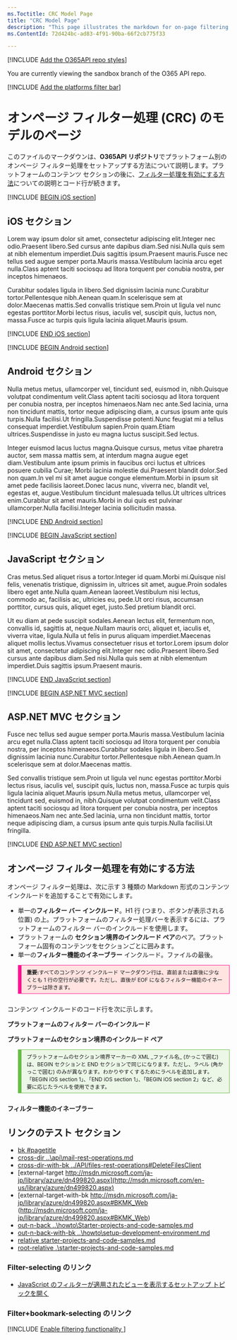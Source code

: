 ```yaml
---
ms.Toctitle: CRC Model Page
title: "CRC Model Page"
description: "This page illustrates the markdown for on-page filtering by platform."
ms.ContentId: 72d424bc-ad83-4f91-90ba-66f2cb775f33

---
```

[!INCLUDE [Add the O365API repo styles](../includes/controls/addo365apistyles.xml)]

You are currently viewing the sandbox branch of the O365 API repo.

[!INCLUDE [Add the platforms filter bar](../includes/controls/addplatformsfilter.xml)]

# オンページ フィルター処理 (CRC) のモデルのページ  

このファイルのマークダウンは、**O365API リポジトリ**でプラットフォーム別のオンページ フィルター処理をセットアップする方法について説明します。プラットフォームのコンテンツ セクションの後に、[フィルター処理を有効にする方法](#filtering_howto)についての説明とコード行が続きます。

[!INCLUDE [BEGIN iOS section](../includes/controls/iossection.xml)]

## iOS セクション

Lorem way ipsum dolor sit amet, consectetur adipiscing elit.Integer nec odio.Praesent libero.Sed cursus ante dapibus diam.Sed nisi.Nulla quis sem at nibh elementum imperdiet.Duis sagittis ipsum.Praesent mauris.Fusce nec tellus sed augue semper porta.Mauris massa.Vestibulum lacinia arcu eget nulla.Class aptent taciti sociosqu ad litora torquent per conubia nostra, per inceptos himenaeos. 

Curabitur sodales ligula in libero.Sed dignissim lacinia nunc.Curabitur tortor.Pellentesque nibh.Aenean quam.In scelerisque sem at dolor.Maecenas mattis.Sed convallis tristique sem.Proin ut ligula vel nunc egestas porttitor.Morbi lectus risus, iaculis vel, suscipit quis, luctus non, massa.Fusce ac turpis quis ligula lacinia aliquet.Mauris ipsum. 

[!INCLUDE [END iOS section](../includes/controls/iossection.xml)]

[!INCLUDE [BEGIN Android section](../includes/controls/androidsection.xml)]

## Android セクション

Nulla metus metus, ullamcorper vel, tincidunt sed, euismod in, nibh.Quisque volutpat condimentum velit.Class aptent taciti sociosqu ad litora torquent per conubia nostra, per inceptos himenaeos.Nam nec ante.Sed lacinia, urna non tincidunt mattis, tortor neque adipiscing diam, a cursus ipsum ante quis turpis.Nulla facilisi.Ut fringilla.Suspendisse potenti.Nunc feugiat mi a tellus consequat imperdiet.Vestibulum sapien.Proin quam.Etiam ultrices.Suspendisse in justo eu magna luctus suscipit.Sed lectus. 

Integer euismod lacus luctus magna.Quisque cursus, metus vitae pharetra auctor, sem massa mattis sem, at interdum magna augue eget diam.Vestibulum ante ipsum primis in faucibus orci luctus et ultrices posuere cubilia Curae; Morbi lacinia molestie dui.Praesent blandit dolor.Sed non quam.In vel mi sit amet augue congue elementum.Morbi in ipsum sit amet pede facilisis laoreet.Donec lacus nunc, viverra nec, blandit vel, egestas et, augue.Vestibulum tincidunt malesuada tellus.Ut ultrices ultrices enim.Curabitur sit amet mauris.Morbi in dui quis est pulvinar ullamcorper.Nulla facilisi.Integer lacinia sollicitudin massa. 

[!INCLUDE [END Android section](../includes/controls/androidsection.xml)]

[!INCLUDE [BEGIN JavaScript section](../includes/controls/javascriptsection.xml)]

## JavaScript セクション

Cras metus.Sed aliquet risus a tortor.Integer id quam.Morbi mi.Quisque nisl felis, venenatis tristique, dignissim in, ultrices sit amet, augue.Proin sodales libero eget ante.Nulla quam.Aenean laoreet.Vestibulum nisi lectus, commodo ac, facilisis ac, ultricies eu, pede.Ut orci risus, accumsan porttitor, cursus quis, aliquet eget, justo.Sed pretium blandit orci. 

Ut eu diam at pede suscipit sodales.Aenean lectus elit, fermentum non, convallis id, sagittis at, neque.Nullam mauris orci, aliquet et, iaculis et, viverra vitae, ligula.Nulla ut felis in purus aliquam imperdiet.Maecenas aliquet mollis lectus.Vivamus consectetuer risus et tortor.Lorem ipsum dolor sit amet, consectetur adipiscing elit.Integer nec odio.Praesent libero.Sed cursus ante dapibus diam.Sed nisi.Nulla quis sem at nibh elementum imperdiet.Duis sagittis ipsum.Praesent mauris. 

[!INCLUDE [END JavaScript section](../includes/controls/javascriptsection.xml)]

[!INCLUDE [BEGIN ASP.NET MVC section](../includes/controls/aspnetmvcsection.xml)]

## ASP.NET MVC セクション

Fusce nec tellus sed augue semper porta.Mauris massa.Vestibulum lacinia arcu eget nulla.Class aptent taciti sociosqu ad litora torquent per conubia nostra, per inceptos himenaeos.Curabitur sodales ligula in libero.Sed dignissim lacinia nunc.Curabitur tortor.Pellentesque nibh.Aenean quam.In scelerisque sem at dolor.Maecenas mattis. 

Sed convallis tristique sem.Proin ut ligula vel nunc egestas porttitor.Morbi lectus risus, iaculis vel, suscipit quis, luctus non, massa.Fusce ac turpis quis ligula lacinia aliquet.Mauris ipsum.Nulla metus metus, ullamcorper vel, tincidunt sed, euismod in, nibh.Quisque volutpat condimentum velit.Class aptent taciti sociosqu ad litora torquent per conubia nostra, per inceptos himenaeos.Nam nec ante.Sed lacinia, urna non tincidunt mattis, tortor neque adipiscing diam, a cursus ipsum ante quis turpis.Nulla facilisi.Ut fringilla. 

[!INCLUDE [END ASP.NET MVC section](../includes/controls/aspnetmvcsection.xml)]


## オンページ フィルター処理を有効にする方法
オンページ フィルター処理は、次に示す 3 種類の Markdown 形式のコンテンツ インクルードを追加することで有効にします。

-  単一の**フィルター バー インクルード**。H1 行 (つまり、ボタンが表示される位置) の上。プラットフォームのフィルター処理バーを表示するには、プラットフォームのフィルター バーのインクルードを使用します。
-  プラットフォームの **セクション境界のインクルード ペア**のペア。プラットフォーム固有のコンテンツをセクションごとに囲みます。
-  単一の**フィルター機能のイネーブラー** インクルード。ファイルの最後。

<p style="font-size:85%;margin:0 0 2em 2em;border:1px solid deeppink;border-left-width:8px;background-color:mistyrose;padding:.5em 1em;"><b>重要:</b>すべてのコンテンツ インクルード マークダウン行は、直前または直後に少なくとも 1 行の空行が必要です。ただし、直後が EOF になるフィルター機能のイネーブラーは除きます。</p>

コンテンツ インクルードのコード行を次に示します。

**プラットフォームのフィルター バーのインクルード**

**プラットフォームのセクション境界のインクルード ペア**

<p style="font-size:85%;margin:0 0 2em 2em;border:1px solid rgb(104,189,69);border-left-width:8px;background-color:rgb(236,247,232);padding:.5em 1em;">プラットフォームのセクション境界マーカーの XML _ファイル名_ (かっこで囲む) は、BEGIN セクションと END セクションで同じになります。ただし、ラベル (角かっこで囲む) のみが異なります。わかりやすくするためにラベルを追加します。「BEGIN iOS section 1」、「END iOS section 1」、「BEGIN iOS section 2」など、必要に応じたラベルを使用できます。</p>

**フィルター機能のイネーブラー**


## リンクのテスト セクション

* [bk #pagetitle](#pagetitle)
* [cross-dir ..\api\mail-rest-operations.md](..\api\mail-rest-operations.md)
* [cross-dir-with-bk ../API/files-rest-operations#DeleteFilesClient](../API/files-rest-operations.md#FileoperationsDeleteafile)
* [external-target http://msdn.microsoft.com/ja-jp/library/azure/dn499820.aspx](http://msdn.microsoft.com/en-us/library/azure/dn499820.aspx)
* [external-target-with-bk http://msdn.microsoft.com/ja-jp/library/azure/dn499820.aspx#BKMK_Web (http://msdn.microsoft.com/ja-jp/library/azure/dn499820.aspx#BKMK_Web)
* [out-n-back ..\howto\Starter-projects-and-code-samples.md](..\howto\Starter-projects-and-code-samples.md)
* [out-n-back-with-bk ..\howto\setup-development-environment.md](..\howto\setup-development-environment.md)
* [relative starter-projects-and-code-samples.md](starter-projects-and-code-samples.md)
* [root-relative .\starter-projects-and-code-samples.md](.\starter-projects-and-code-samples.md)

### Filter-selecting のリンク

* <a href="setup-development-environment.md">JavaScript のフィルターが適用されたビューを表示するセットアップ トピックを開く</a>

### Filter+bookmark-selecting のリンク

[!INCLUDE [Enable filtering functionality ](../includes/controls/enablefiltering.xml)]